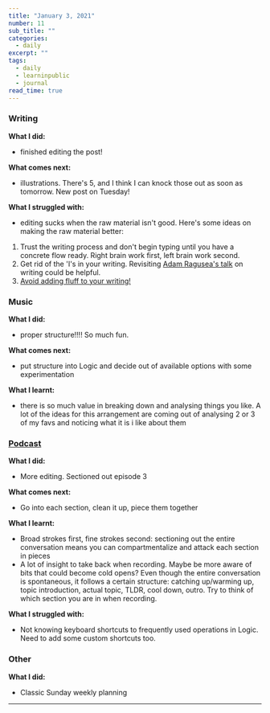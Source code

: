 ```yaml
---
title: "January 3, 2021"
number: 11
sub_title: ""
categories:
  - daily
excerpt: ""
tags:
  - daily
  - learninpublic
  - journal
read_time: true
---
```


### Writing
**What I did:** 
- finished editing the post!

**What comes next:**
- illustrations. There's 5, and I think I can knock those out as soon as tomorrow. New post on Tuesday!

**What I struggled with:**
- editing sucks when the raw material isn't good. Here's some ideas on making the raw material better:
1. Trust the writing process and don't begin typing until you have a concrete flow ready. Right brain work first, left brain work second. 
2. Get rid of the 'I's in your writing. Revisiting [Adam Ragusea's talk](https://www.youtube.com/watch?v=IZuAjUUa8rE) on writing could be helpful. 
3. [Avoid adding fluff to your writing!](https://contentmarketinginstitute.com/2019/04/delete-words-phrases/)

### Music
**What I did:**
- proper structure!!!! So much fun. 

**What comes next:**
- put structure into Logic and decide out of available options with some experimentation

**What I learnt:**
- there is so much value in breaking down and analysing things you like. A lot of the ideas for this arrangement are coming out of analysing 2 or 3 of my favs and noticing what it is i like about them

### [Podcast](http://frndshiptime.com)
**What I did:** 
- More editing. Sectioned out episode 3

**What comes next:**
- Go into each section, clean it up, piece them together

**What I learnt:**
- Broad strokes first, fine strokes second: sectioning out the entire conversation means you can compartmentalize and attack each section in pieces
- A lot of insight to take back when recording. Maybe be more aware of bits that could become cold opens? Even though the entire conversation is spontaneous, it follows a certain structure: catching up/warming up, topic introduction, actual topic, TLDR, cool down, outro. Try to think of which section you are in when recording.

**What I struggled with:**
- Not knowing keyboard shortcuts to frequently used operations in Logic. Need to add some custom shortcuts too. 

### Other
**What I did:**
- Classic Sunday weekly planning

---
